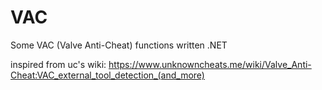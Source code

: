 # VAC
Some VAC (Valve Anti-Cheat) functions written .NET

inspired from uc's wiki:
https://www.unknowncheats.me/wiki/Valve_Anti-Cheat:VAC_external_tool_detection_(and_more)
